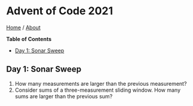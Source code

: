 # Advent of Code 2021

[Home](https://adventofcode.com/2021/) / [About](https://adventofcode.com/2021/about)

**Table of Contents**
  - [Day 1: Sonar Sweep](#day-1-sonar-sweep)

## Day 1: Sonar Sweep

1. How many measurements are larger than the previous measurement?
2. Consider sums of a three-measurement sliding window. How many sums are larger than the previous sum?
